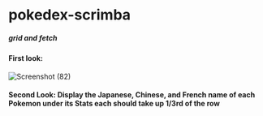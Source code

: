 # pokedex-scrimba
##### grid and fetch
#### First look: 
![Screenshot (82)](https://user-images.githubusercontent.com/85759426/143770009-4b43d18d-3ac2-4577-8123-7adc9526e33b.png)

#### Second Look:  Display the Japanese, Chinese, and French name of each Pokemon under its Stats each should take up 1/3rd of the row 
